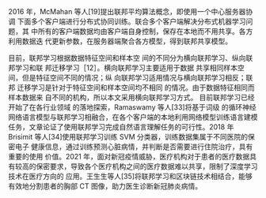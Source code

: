 2016 年，McMahan 等人[19]提出联邦平均算法概念，即使用一个中心服务器协调 下面多个客户端进行分布式协同训练。联合多个客户端解决分布式机器学习问题，其 中所有的客户端数据均由客户端自身控制，保存在本地而不用共享。各方利用数据迭 代更新参数，在服务器端聚合各方模型，得到联邦共享模型。

目前，联邦学习根据数据特征空间和样本空 间的不同分为横向联邦学习、纵向联邦学习和联 邦迁移学习［12］。横向联邦学习主要适用于数据 共享相同样本空间，但是特征空间不同的情况；纵 向联邦学习适用情况与横向联邦学习相反；联邦 迁移学习是针对于特征空间和样本空间均不相同 的情况。由于数据特征相同而样本数据来 自不同的机构，所以本文采用横向联邦学习方式。
目前联邦学习已经开始了在各行业领域 的落地探索，Ramaswamy 等人[33]将基于词级 的循环神经网络语言模型与联邦学习相融合，在各个客户端的本地利用网络模型训练语言建模任务，文章论证了使用联邦学习完成自然语言理解任务的可行性。2018 年 Brisimit 等人[34]使用联邦学习训练 SVM 分类器，训练数据集属于不同医院的保密电子 健康信息，通过训练预测心脏病情，并判断是否需要进行住院治疗，具有重要的使用 价值。2021 年，面对新冠疫情威胁，医疗机构对于患者的医疗数据具有较高的保密要求，导致各个医疗机构之间的医疗数据难以共享，限制了深度学习技术在医疗方向的 应用。王生生等人[35]将联邦学习和区块链技术相结合，能够有效地分割患者的胸部 CT 图像，助力医生诊断新冠肺炎病情。


